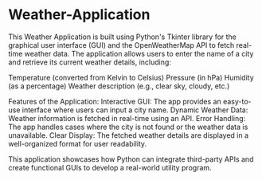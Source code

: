 # Weather-Application

This Weather Application is built using Python's Tkinter library for the graphical user interface (GUI) and the OpenWeatherMap API to fetch real-time weather data. The application allows users to enter the name of a city and retrieve its current weather details, including:

Temperature (converted from Kelvin to Celsius) Pressure (in hPa) Humidity (as a percentage) Weather description (e.g., clear sky, cloudy, etc.)

Features of the Application: Interactive GUI: The app provides an easy-to-use interface where users can input a city name. Dynamic Weather Data: Weather information is fetched in real-time using an API. Error Handling: The app handles cases where the city is not found or the weather data is unavailable. Clear Display: The fetched weather details are displayed in a well-organized format for user readability.

This application showcases how Python can integrate third-party APIs and create functional GUIs to develop a real-world utility program.
